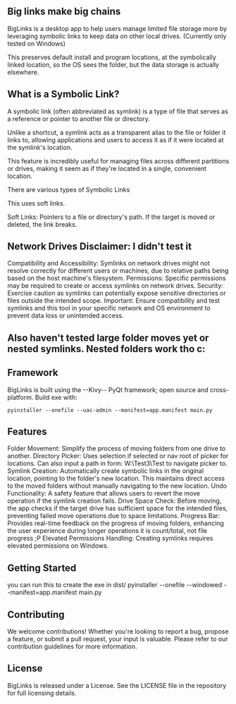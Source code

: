
## Big links make big chains
BigLinks is a desktop app to help users manage limited file storage more by leveraging symbolic links to keep data on other local drives. (Currently only tested on Windows)

This preserves default install and program locations, at the symbolically linked location, so the OS sees the folder, but the data storage is actually elsewhere.

## What is a Symbolic Link?
A symbolic link (often abbreviated as symlink) is a type of file that serves as a reference or pointer to another file or directory. 

Unlike a shortcut, a symlink acts as a transparent alias to the file or folder it links to, allowing applications and users to access it as if it were located at the symlink's location. 

This feature is incredibly useful for managing files across different partitions or drives, making it seem as if they're located in a single, convenient location.

There are various types of Symbolic Links

This uses soft links.

Soft Links: Pointers to a file or directory's path. If the target is moved or deleted, the link breaks.

## Network Drives Disclaimer: I didn't test it
Compatibility and Accessibility: Symlinks on network drives might not resolve correctly for different users or machines, due to relative paths being based on the host machine's filesystem.
Permissions: Specific permissions may be required to create or access symlinks on network drives.
Security: Exercise caution as symlinks can potentially expose sensitive directories or files outside the intended scope.
Important: Ensure compatibility and test symlinks and this tool in your specific network and OS environment to prevent data loss or unintended access.

## Also haven't tested large folder moves yet or nested symlinks. Nested folders work tho c:

## Framework
BigLinks is built using the --Kivy-- PyQt framework; open source and cross-platform.
Build exe with:

```pyinstaller --onefile --uac-admin --manifest=app.manifest main.py```

## Features
Folder Movement: Simplify the process of moving folders from one drive to another.
Directory Picker: Uses selection if selected or nav root of picker for locations. Can also input a path in form: W:\Test3\Test to navigate picker to.
Symlink Creation: Automatically create symbolic links in the original location, pointing to the folder's new location. This maintains direct access to the moved folders without manually navigating to the new location.
Undo Functionality: A safety feature that allows users to revert the move operation if the symlink creation fails.
Drive Space Check: Before moving, the app checks if the target drive has sufficient space for the intended files, preventing failed move operations due to space limitations.
Progress Bar: Provides real-time feedback on the progress of moving folders, enhancing the user experience during longer operations it is count/total, not file progress ;P
Elevated Permissions Handling: Creating symlinks requires elevated permissions on Windows.

## Getting Started
you can run this to create the exe in dist/
pyinstaller --onefile --windowed --manifest=app.manifest main.py

## Contributing
We welcome contributions! Whether you're looking to report a bug, propose a feature, or submit a pull request, your input is valuable. Please refer to our contribution guidelines for more information.

## License
BigLinks is released under a License. See the LICENSE file in the repository for full licensing details.
